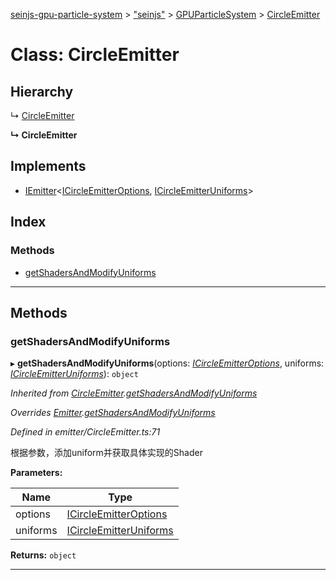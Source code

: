 [seinjs-gpu-particle-system](../README.md) > ["seinjs"](../modules/_seinjs_.md) > [GPUParticleSystem](../modules/_seinjs_.gpuparticlesystem.md) > [CircleEmitter](../classes/_seinjs_.gpuparticlesystem.circleemitter.md)

# Class: CircleEmitter

## Hierarchy

↳  [CircleEmitter](circleemitter.md)

**↳ CircleEmitter**

## Implements

* [IEmitter](../interfaces/iemitter.md)<[ICircleEmitterOptions](../interfaces/icircleemitteroptions.md), [ICircleEmitterUniforms](../interfaces/icircleemitteruniforms.md)>

## Index

### Methods

* [getShadersAndModifyUniforms](_seinjs_.gpuparticlesystem.circleemitter.md#getshadersandmodifyuniforms)

---

## Methods

<a id="getshadersandmodifyuniforms"></a>

###  getShadersAndModifyUniforms

▸ **getShadersAndModifyUniforms**(options: *[ICircleEmitterOptions](../interfaces/icircleemitteroptions.md)*, uniforms: *[ICircleEmitterUniforms](../interfaces/icircleemitteruniforms.md)*): `object`

*Inherited from [CircleEmitter](circleemitter.md).[getShadersAndModifyUniforms](circleemitter.md#getshadersandmodifyuniforms)*

*Overrides [Emitter](emitter.md).[getShadersAndModifyUniforms](emitter.md#getshadersandmodifyuniforms)*

*Defined in emitter/CircleEmitter.ts:71*

根据参数，添加uniform并获取具体实现的Shader

**Parameters:**

| Name | Type |
| ------ | ------ |
| options | [ICircleEmitterOptions](../interfaces/icircleemitteroptions.md) |
| uniforms | [ICircleEmitterUniforms](../interfaces/icircleemitteruniforms.md) |

**Returns:** `object`

___


